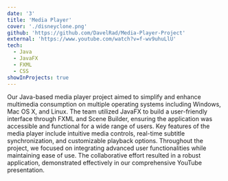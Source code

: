 ```yaml
---
date: '3'
title: 'Media Player'
cover: './disneyclone.png'
github: 'https://github.com/DavelRad/Media-Player-Project'
external: 'https://www.youtube.com/watch?v=f-wv9uhuLlU'
tech:
  - Java
  - JavaFX
  - FXML
  - CSS
showInProjects: true
---
```


Our Java-based media player project aimed to simplify and enhance multimedia consumption on multiple operating systems including Windows, Mac OS X, and Linux. The team utilized JavaFX to build a user-friendly interface through FXML and Scene Builder, ensuring the application was accessible and functional for a wide range of users. Key features of the media player include intuitive media controls, real-time subtitle synchronization, and customizable playback options. Throughout the project, we focused on integrating advanced user functionalities while maintaining ease of use. The collaborative effort resulted in a robust application, demonstrated effectively in our comprehensive YouTube presentation.
